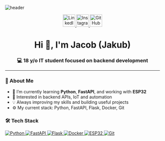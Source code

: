 ![header](https://capsule-render.vercel.app/api?type=venom&color=gradient&height=250&section=header&text=Hey,%20I'm%20Jacob%20👋&fontSize=80)
<p align="center">
  <a href="https://www.linkedin.com/in/jakub-hluško-639202366/" target="_blank">
    <img height="40" src="https://cdn2.iconfinder.com/data/icons/social-media-2285/512/1_Linkedin_unofficial_colored_svg-512.png" alt="LinkedIn"/>
  </a>
  <a href="https://www.instagram.com/hlusakkk/" target="_blank">
    <img height="40" src="https://cdn2.iconfinder.com/data/icons/social-media-2285/512/Instagram-512.png" alt="Instagram"/>
  </a>
  <a href="https://github.com/Luckeris" target="_blank">
    <img height="40" src="https://cdn2.iconfinder.com/data/icons/social-media-2285/512/Github-512.png" alt="GitHub"/>
  </a>
</p>

<h1 align="center">Hi 👋, I'm Jacob (Jakub)</h1>
<h3 align="center">💻 18 y/o IT student focused on backend development</h3>

---

### 🧠 About Me
- 🔭 I’m currently learning **Python**, **FastAPI**, and working with **ESP32**
- 🧠 Interested in backend APIs, IoT and automation
- 💡 Always improving my skills and building useful projects
- ⚙️ My current stack: Python, FastAPI, Flask, Docker, Git
### 🛠️ Tech Stack
<p>
  <a href="https://www.python.org" target="_blank">
    <img src="https://img.shields.io/badge/-Python-05122A?style=flat&logo=python" alt="Python" />
  </a>
  <a href="https://fastapi.tiangolo.com" target="_blank">
    <img src="https://img.shields.io/badge/-FastAPI-005571?style=flat&logo=fastapi" alt="FastAPI" />
  </a>
  <a href="https://flask.palletsprojects.com" target="_blank">
    <img src="https://img.shields.io/badge/-Flask-000000?style=flat&logo=flask" alt="Flask" />
  </a>
  <a href="https://www.docker.com" target="_blank">
    <img src="https://img.shields.io/badge/-Docker-2496ED?style=flat&logo=docker" alt="Docker" />
  </a>
  <a href="https://www.espressif.com/en/products/socs/esp32" target="_blank">
    <img src="https://img.shields.io/badge/-ESP32-333333?style=flat&logo=espressif" alt="ESP32" />
  </a>
  <a href="https://git-scm.com/" target="_blank">
    <img src="https://img.shields.io/badge/-Git-F05032?style=flat&logo=git" alt="Git" />
  </a>
</p>



<!--
**Luckeris/Luckeris** is a ✨ _special_ ✨ repository because its `README.md` (this file) appears on your GitHub profile.

Here are some ideas to get you started:

- 🔭 I’m currently working on ...
- 🌱 I’m currently learning ...
- 👯 I’m looking to collaborate on ...
- 🤔 I’m looking for help with ...
- 💬 Ask me about ...
- 📫 How to reach me: ...
- 😄 Pronouns: ...
- ⚡ Fun fact: ...
-->
